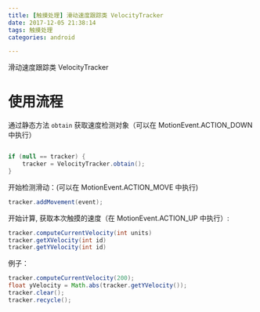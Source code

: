 ```yaml
---
title: [触摸处理] 滑动速度跟踪类 VelocityTracker
date: 2017-12-05 21:38:14
tags: 触摸处理
categories: android

---
```


滑动速度跟踪类 VelocityTracker

# 使用流程

通过静态方法 `obtain` 获取速度检测对象（可以在 MotionEvent.ACTION_DOWN 中执行）

```java

if (null == tracker) {  
    tracker = VelocityTracker.obtain();
}

```

开始检测滑动：(可以在 MotionEvent.ACTION_MOVE 中执行)

```java
tracker.addMovement(event);
```

开始计算, 获取本次触摸的速度（在 MotionEvent.ACTION_UP 中执行）:

```java
tracker.computeCurrentVelocity(int units)
tracker.getXVelocity(int id)
tracker.getYVelocity(int id)
```

例子：

```java
tracker.computeCurrentVelocity(200);
float yVelocity = Math.abs(tracker.getYVelocity());
tracker.clear();
tracker.recycle();
```

